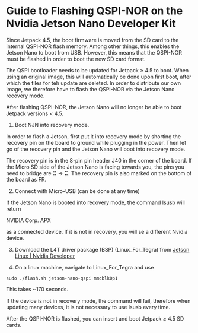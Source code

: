 # Guide to Flashing QSPI-NOR on the Nvidia Jetson Nano Developer Kit

Since Jetpack 4.5, the boot firmware is moved from the SD card to the internal QSPI-NOR flash memory. Among other things, this enables the Jetson Nano to boot from USB. However, this means that the QSPI-NOR must be flashed in order to boot the new SD card format.

The QSPI bootloader needs to be updated for Jetpack ≥ 4.5 to boot. When using an original image, this will automatically be done upon first boot, after which the files for teh update are deleted. In order to distribute our own image, we therefore have to flash the QSPI-NOR via the Jetson Nano recovery mode.

After flashing QSPI-NOR, the Jetson Nano will no longer be able to boot Jetpack versions < 4.5.

1. Boot NJN into recovery mode.

In order to flash a Jetson, first put it into recovery mode by shorting the recovery pin on the board to ground while plugging in the power. Then let go of the recovery pin and the Jetson Nano will boot into recovery mode. 

The recovery pin is in the 8-pin pin header J40 in the corner of the board. If the Micro SD side of the Jetson Nano is facing towards you, the pins you need to bridge are ⣿ -> ⣭. The recovery pin is also marked on the bottom of the board as FR.

2. Connect with Micro-USB (can be done at any time)

If the Jetson Nano is booted into recovery mode, the command lsusb will return

NVIDIA Corp. APX

as a connected device. If it is not in recovery, you will se a different Nvidia device.

3. Download the L4T driver package (BSP) (Linux_For_Tegra) from [Jetson Linux | Nvidia Developer](https://developer.nvidia.com/embedded/linux-tegra)

4. On a linux machine, navigate to Linux_For_Tegra and use

```sudo ./flash.sh jetson-nano-qspi mmcblk0p1```

This takes ~170 seconds.

If the device is not in recovery mode, the command will fail, therefore when updating many devices, it is not necessary to use lsusb every time.

After the QSPI-NOR is flashed, you can insert and boot Jetpack ≥ 4.5 SD cards.